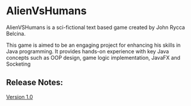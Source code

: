 # AlienVsHumans

AlienVSHumans is a sci-fictional text based game created by John Rycca Belcina.

This game  is aimed to be an engaging project for enhancing  his skills in Java programming.
It provides hands-on experience with key Java concepts such as OOP design, 
game logic implementation, JavaFX and Socketing
## Release Notes:


[Version 1.0 ](./Version_1.0.md)
